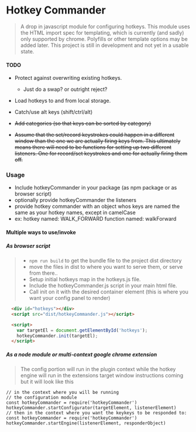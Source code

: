 # Hotkey Commander
> A drop in javascript module for configuring hotkeys.
> This module uses the HTML import spec for templating, which is currently (and sadly) only  supported by chrome. Polyfills or other template options may be added later. This project is still in development and not yet in a usable state.

#### TODO
- Protect against overwriting existing hotkeys.
  - Just do a swap? or outright reject?

- Load hotkeys to and from local storage.

- Catch/use alt keys (shift/ctrl/alt)

- ~~Add categories (so that keys can be sorted by category)~~

- ~~Assume that the set/record keystrokes could happen in a different window than the one we are actually firing keys from. This ultimately means there will need to be functions for setting up two different listeners. One for record/set keystrokes and one for actually firing them off.~~

### Usage
- Include hotkeyCommander in your package (as npm package or as browser script)
- optionally provide hotkeyCommander the listeners
- provide hotkey commander with an object whos keys are named the same as your hotkey names, except in camelCase
- ex: hotkey named: WALK_FORWARD function named: walkForward

#### Multiple ways to use/invoke
##### As browser script
> - `npm run build` to get the bundle file to the project dist directory
> - move the files in dist to where you want to serve them, or serve from there..
> - Setup initial hotkeys map in the hotkeys.js file.
> - Include the hotkeyCommander.js script in your main html file.
> - Call init on it with the desired container element (this is where you want your config panel to render)

```html
  <div id="hotkeys"></div>
  <script src="dist/hotkeyCommander.js"></script>

  <script>
    var targetEl = document.getElementById('hotkeys');
    hotkeyCommander.init(targetEl);
  </script>
```

##### As a node module or multi-context google chrome extension
> The config portion will run in the plugin context
> while the  hotkey engine will run in the extensions target window
> instructions coming
> but it will look like this
```
// in the context where you will be running
// the configuration module
const hotkeyCommander = require('hotkeyCommander')
hotkeyCommander.startConfigurator(targetElement, listenerElement)
// then in the context where you want the keykeys to be responded to:
const hotkeyCommander = require('hotkeyCommander')
hotkeyCommander.startEngine(listenerElement, responderObject)
```


